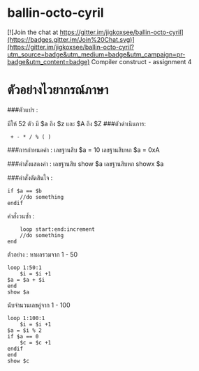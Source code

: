 # ballin-octo-cyril

[![Join the chat at https://gitter.im/jigkoxsee/ballin-octo-cyril](https://badges.gitter.im/Join%20Chat.svg)](https://gitter.im/jigkoxsee/ballin-octo-cyril?utm_source=badge&utm_medium=badge&utm_campaign=pr-badge&utm_content=badge)
Compiler construct - assignment 4

# ตัวอย่างไวยากรณ์ภาษา 

###ตัวแปร : 

มีให้ 52 ตัว มี $a ถึง $z และ $A ถึง $Z
###ตัวดำเนินการ:

```
 + - * / % ( )
```

###การกำหนดค่า : 
เลขฐานสิบ $a = 10 เลขฐานสิบหก $a = 0xA 

###คำสั่งแสดงค่า : 
เลขฐานสิบ show $a เลขฐานสิบหก showx $a

###คำสั่งตัดสินใจ : 
```
if $a == $b  
	//do something
endif
```

คำสั่งวนซ้ำ :
```
 	loop start:end:increment 
	//do something
end
```

ตัวอย่าง : หาผลรวมจาก 1 - 50 

```
loop 1:50:1
	$i = $i +1 
$a = $a + $i 
end
show $a
```
นับจำนวนเลขคู่จาก 1 - 100

```
loop 1:100:1
	$i = $i +1
$a = $i % 2
if $a == 0 
	$c = $c +1 
endif
end 
show $c 
```


